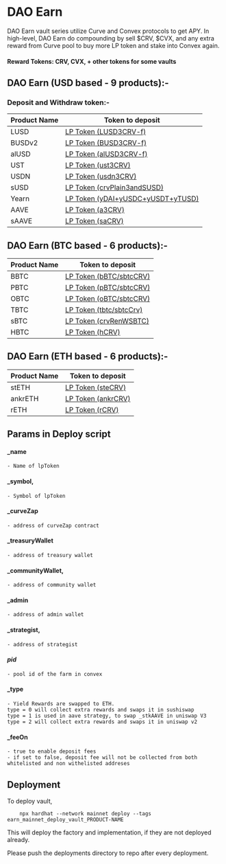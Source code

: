 # DAO Earn

DAO Earn vault series utilize Curve and Convex protocols to get APY. In high-level, DAO Earn do compounding by sell $CRV, $CVX, and any extra reward from Curve pool to buy more LP token and stake into Convex again.

#### Reward Tokens: CRV, CVX, + other tokens for some vaults
## DAO Earn (USD based - 9 products):-

### Deposit and Withdraw token:-

Product Name | Token to deposit 
--------- | -------------------------- 
LUSD | [LP Token (LUSD3CRV-f)](https://etherscan.io/address/0xEd279fDD11cA84bEef15AF5D39BB4d4bEE23F0cA)
BUSDv2 | [LP Token (BUSD3CRV-f)](https://etherscan.io/address/0x4807862AA8b2bF68830e4C8dc86D0e9A998e085a)
alUSD | [LP Token (alUSD3CRV-f)](https://etherscan.io/address/0x43b4FdFD4Ff969587185cDB6f0BD875c5Fc83f8c)
UST | [LP Token (ust3CRV)](https://etherscan.io/address/0x94e131324b6054c0D789b190b2dAC504e4361b53)
USDN | [LP Token (usdn3CRV)](https://etherscan.io/address/0x4f3E8F405CF5aFC05D68142F3783bDfE13811522)
sUSD | [LP Token (crvPlain3andSUSD)](https://etherscan.io/address/0xC25a3A3b969415c80451098fa907EC722572917F)
Yearn | [LP Token (yDAI+yUSDC+yUSDT+yTUSD)](https://etherscan.io/address/0xdF5e0e81Dff6FAF3A7e52BA697820c5e32D806A8)
AAVE | [LP Token (a3CRV)](https://etherscan.io/address/0xFd2a8fA60Abd58Efe3EeE34dd494cD491dC14900)
sAAVE | [LP Token (saCRV)](https://etherscan.io/address/0x02d341CcB60fAaf662bC0554d13778015d1b285C)


## DAO Earn (BTC based - 6 products):-

Product Name | Token to deposit 
--------- | -------------------------- 
BBTC | [LP Token (bBTC/sbtcCRV)](https://etherscan.io/address/0x410e3E86ef427e30B9235497143881f717d93c2A)
PBTC | [LP Token (pBTC/sbtcCRV)](https://etherscan.io/address/0xDE5331AC4B3630f94853Ff322B66407e0D6331E8)
OBTC | [LP Token (oBTC/sbtcCRV)](https://etherscan.io/address/0x2fE94ea3d5d4a175184081439753DE15AeF9d614)
TBTC | [LP Token (tbtc/sbtcCrv)](https://etherscan.io/address/0x64eda51d3Ad40D56b9dFc5554E06F94e1Dd786Fd)
sBTC | [LP Token (crvRenWSBTC)](https://etherscan.io/address/0x075b1bb99792c9E1041bA13afEf80C91a1e70fB3)
HBTC | [LP Token (hCRV)](https://etherscan.io/address/0xb19059ebb43466C323583928285a49f558E572Fd)

## DAO Earn (ETH based - 6 products):-

Product Name | Token to deposit 
--------- | -------------------- 
stETH | [LP Token (steCRV)](https://etherscan.io/address/0x06325440D014e39736583c165C2963BA99fAf14E)
ankrETH | [LP Token (ankrCRV)](https://etherscan.io/address/0xaA17A236F2bAdc98DDc0Cf999AbB47D47Fc0A6Cf)
rETH | [LP Token (rCRV)](https://etherscan.io/address/0x53a901d48795C58f485cBB38df08FA96a24669D5)

## Params in Deploy script

#### _name
    - Name of lpToken

#### _symbol, 
    - Symbol of lpToken

#### _curveZap
    - address of curveZap contract

#### _treasuryWallet
    - address of treasury wallet
#### _communityWallet,
    - address of community wallet
#### _admin
    - address of admin wallet
#### _strategist,
    - address of strategist 
#### _pid_ 
    - pool id of the farm in convex

#### _type 
    - Yield Rewards are swapped to ETH. 
    type = 0 will collect extra rewards and swaps it in sushiswap 
    type = 1 is used in aave strategy, to swap _stkAAVE in uniswap V3 
    type = 2 will collect extra rewards and swaps it in uniswap v2 

#### _feeOn 
    - true to enable deposit fees
    - if set to false, deposit fee will not be collected from both whitelisted and non withelisted addreses

## Deployment
To deploy vault,
```
    npx hardhat --network mainnet deploy --tags earn_mainnet_deploy_vault_PRODUCT-NAME
```

This will deploy the factory and implementation, if they are not deployed already.

Please push the deployments directory to repo after every deployment.
